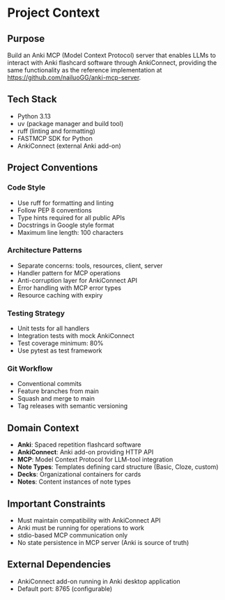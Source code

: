 # Project Context

## Purpose
Build an Anki MCP (Model Context Protocol) server that enables LLMs to interact with Anki flashcard software through AnkiConnect, providing the same functionality as the reference implementation at https://github.com/nailuoGG/anki-mcp-server.

## Tech Stack
- Python 3.13
- uv (package manager and build tool)
- ruff (linting and formatting)
- FASTMCP SDK for Python
- AnkiConnect (external Anki add-on)

## Project Conventions

### Code Style
- Use ruff for formatting and linting
- Follow PEP 8 conventions
- Type hints required for all public APIs
- Docstrings in Google style format
- Maximum line length: 100 characters

### Architecture Patterns
- Separate concerns: tools, resources, client, server
- Handler pattern for MCP operations
- Anti-corruption layer for AnkiConnect API
- Error handling with MCP error types
- Resource caching with expiry

### Testing Strategy
- Unit tests for all handlers
- Integration tests with mock AnkiConnect
- Test coverage minimum: 80%
- Use pytest as test framework

### Git Workflow
- Conventional commits
- Feature branches from main
- Squash and merge to main
- Tag releases with semantic versioning

## Domain Context
- **Anki**: Spaced repetition flashcard software
- **AnkiConnect**: Anki add-on providing HTTP API
- **MCP**: Model Context Protocol for LLM-tool integration
- **Note Types**: Templates defining card structure (Basic, Cloze, custom)
- **Decks**: Organizational containers for cards
- **Notes**: Content instances of note types

## Important Constraints
- Must maintain compatibility with AnkiConnect API
- Anki must be running for operations to work
- stdio-based MCP communication only
- No state persistence in MCP server (Anki is source of truth)

## External Dependencies
- AnkiConnect add-on running in Anki desktop application
- Default port: 8765 (configurable)
